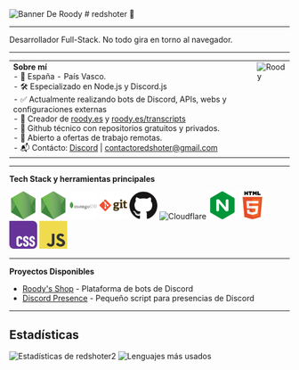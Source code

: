 <img src="https://media.discordapp.net/attachments/1249112522913742879/1378770542211104919/3010b0f18cf5a36a7e30e01b19cb3009.png?ex=683dcfa1&is=683c7e21&hm=60b8e3379eea33ac557a62f62caa1492f8857d4f580765817dcc100797eecb1e&=&format=webp&quality=lossless&width=1843&height=718" alt="Banner De Roody" width="1843" height="718" />
# redshoter 📍

---

Desarrollador Full-Stack. No todo gira en torno al navegador.

---

<table>
  <tr>
    <td style="vertical-align: top; padding-right: 20px;">
      <b>Sobre mí</b><br>
      - 🧠 España - País Vasco.<br>
      - 🛠️ Especializado en Node.js y Discord.js<br>
      - ✅ Actualmente realizando bots de Discord, APIs, webs y configuraciones externas<br>
      - 🚀 Creador de <a href="https://roody.es">roody.es</a> y <a href="https://roody.es/transcripts">roody.es/transcripts</a><br>
      - 👮 Github técnico con repositorios gratuitos y privados.<br>
      - 🎯 Abierto a ofertas de trabajo remotas.<br>
      - 📬 Contácto: <a href="https://discord.roody.es">Discord</a> | <a href="mailto:contactoredshoter@gmail.com">contactoredshoter@gmail.com</a>
    </td>
    <td style="vertical-align: top;">
      <img src="https://media.discordapp.net/attachments/1249112522913742879/1378337721315102811/logo.png?ex=683d8e09&is=683c3c89&hm=f2dc9286f4f2c7f14393a0f9a2816ef275522899e25bf9dbef39a9d1c6974567&=&format=webp&quality=lossless&width=115&height=115" alt="Roody" width="120" />
    </td>
  </tr>
</table>


---

**Tech Stack y herramientas principales**
<p float="center">
<img src="https://raw.githubusercontent.com/github/explore/main/topics/nodejs/nodejs.png" alt="Node.JS" width="50" height="50">
  
<img src="https://raw.githubusercontent.com/github/explore/main/topics/nodejs/nodejs.png" alt="Node.JS" width="50" height="50">
<img src="https://raw.githubusercontent.com/github/explore/main/topics/mongodb/mongodb.png" alt="MongoDB" width="50" height="50">
<img src="https://raw.githubusercontent.com/github/explore/main/topics/git/git.png" alt="Git" width="50" height="50">
<img src="https://raw.githubusercontent.com/github/explore/main/topics/github/github.png" alt="GitHub" width="50" height="50">
<img src="https://camo.githubusercontent.com/93ea1ea059dbb5a1dbb2d1542ee2fe463e434baf24ec347d03458b3c19c983af/68747470733a2f2f63662d6173736574732e7777772e636c6f7564666c6172652e636f6d2f736c74336c633674657633372f36455973646b64664263487467506d67703359746b442f30623230336166666432303533393838323634623932353362313364653662332f6c6f676f2d7468756d626e61696c2e706e67" alt="Cloudflare" width="50" height="50">
<img src="https://raw.githubusercontent.com/github/explore/main/topics/nginx/nginx.png" alt="Nginx" width="50" height="50">
<img src="https://raw.githubusercontent.com/github/explore/main/topics/html/html.png" alt="HTML" width="50" height="50">
<img src="https://raw.githubusercontent.com/github/explore/main/topics/css/css.png" alt="CSS" width="50" height="50">
<img src="https://raw.githubusercontent.com/github/explore/main/topics/javascript/javascript.png" alt="JS" width="50" height="50">
</p>

---

**Proyectos Disponibles**

- [Roody's Shop](https://discord.roody.es) - Plataforma de bots de Discord
- [Discord Presence](https://github.com/redshoter2/Discord-Presence) - Pequeño script para presencias de Discord

---

## Estadísticas

<p float="left">
  <img src="https://github-readme-stats.vercel.app/api?username=redshoter2&show_icons=true&include_all_commits=true&title_color=fff&icon_color=79ff97&text_color=efefef&bg_color=24292e" alt="Estadísticas de redshoter2" width="500" height="500" />
  <img src="https://github-readme-stats.vercel.app/api/top-langs/?username=redshoter2&layout=compact" alt="Lenguajes más usados" width="500" height="500" />
</p>
